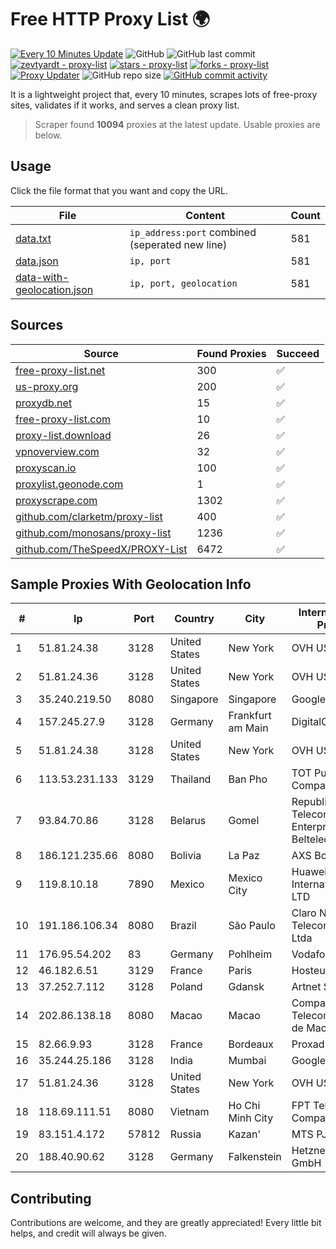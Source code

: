 
# Free HTTP Proxy List 🌍

[![Every 10 Minutes Update](https://github.com/mertguvencli/http-proxy-list/actions/workflows/main.yml/badge.svg?branch=main)](https://github.com/mertguvencli/http-proxy-list/actions/workflows/main.yml)
![GitHub](https://img.shields.io/github/license/mertguvencli/http-proxy-list)
![GitHub last commit](https://img.shields.io/github/last-commit/mertguvencli/http-proxy-list)
[![zevtyardt - proxy-list](https://img.shields.io/static/v1?label=zevtyardt&message=proxy-list&color=blue&logo=github)](https://github.com/zevtyardt/proxy-list "Go to GitHub repo")
[![stars - proxy-list](https://img.shields.io/github/stars/zevtyardt/proxy-list?style=social)](https://github.com/zevtyardt/proxy-list)
[![forks - proxy-list](https://img.shields.io/github/forks/zevtyardt/proxy-list?style=social)](https://github.com/zevtyardt/proxy-list)
[![Proxy Updater](https://github.com/zevtyardt/proxy-list/workflows/Proxy%20Updater/badge.svg)](https://github.com/zevtyardt/proxy-list/actions?query=workflow:"Proxy+Updater")
![GitHub repo size](https://img.shields.io/github/repo-size/zevtyardt/proxy-list)
[![GitHub commit activity](https://img.shields.io/github/commit-activity/m/zevtyardt/proxy-list?logo=commits)](https://github.com/zevtyardt/proxy-list/commits/main)

It is a lightweight project that, every 10 minutes, scrapes lots of free-proxy sites, validates if it works, and serves a clean proxy list.

> Scraper found **10094** proxies at the latest update. Usable proxies are below.

## Usage

Click the file format that you want and copy the URL.

|File|Content|Count|
|----|-------|-----|
|[data.txt](https://raw.githubusercontent.com/mertguvencli/http-proxy-list/main/proxy-list/data.txt)|`ip_address:port` combined (seperated new line)|581|
|[data.json](https://raw.githubusercontent.com/mertguvencli/http-proxy-list/main/proxy-list/data.json)|`ip, port`|581|
|[data-with-geolocation.json](https://raw.githubusercontent.com/mertguvencli/http-proxy-list/main/proxy-list/data-with-geolocation.json)|`ip, port, geolocation`|581|

## Sources

|Source|Found Proxies|Succeed|
|------|-------------|-------|
|[free-proxy-list.net](https://free-proxy-list.net)|300|✅|
|[us-proxy.org](https://www.us-proxy.org)|200|✅|
|[proxydb.net](http://proxydb.net)|15|✅|
|[free-proxy-list.com](https://free-proxy-list.com/?page=&port=&type%5B%5D=http&type%5B%5D=https&up_time=0&search=Search)|10|✅|
|[proxy-list.download](https://www.proxy-list.download/HTTP)|26|✅|
|[vpnoverview.com](https://vpnoverview.com/privacy/anonymous-browsing/free-proxy-servers)|32|✅|
|[proxyscan.io](https://www.proxyscan.io)|100|✅|
|[proxylist.geonode.com](https://proxylist.geonode.com/api/proxy-list?limit=300&page=1&sort_by=lastChecked&sort_type=desc&protocols=http,https)|1|✅|
|[proxyscrape.com](https://api.proxyscrape.com/v2/?request=displayproxies&protocol=http&timeout=10000&country=all&ssl=all&anonymity=all)|1302|✅|
|[github.com/clarketm/proxy-list](https://raw.githubusercontent.com/clarketm/proxy-list/master/proxy-list-raw.txt)|400|✅|
|[github.com/monosans/proxy-list](https://raw.githubusercontent.com/monosans/proxy-list/main/proxies/http.txt)|1236|✅|
|[github.com/TheSpeedX/PROXY-List](https://raw.githubusercontent.com/TheSpeedX/PROXY-List/master/http.txt)|6472|✅|


## Sample Proxies With Geolocation Info

|#|Ip|Port|Country|City|Internet Service Provider|
|-|--|----|-------|----|-------------------------|
|1|51.81.24.38|3128|United States|New York|OVH US LLC|
|2|51.81.24.36|3128|United States|New York|OVH US LLC|
|3|35.240.219.50|8080|Singapore|Singapore|Google LLC|
|4|157.245.27.9|3128|Germany|Frankfurt am Main|DigitalOcean, LLC|
|5|51.81.24.38|3128|United States|New York|OVH US LLC|
|6|113.53.231.133|3129|Thailand|Ban Pho|TOT Public Company Limited|
|7|93.84.70.86|3128|Belarus|Gomel|Republican Unitary Telecommunication Enterprise Beltelecom|
|8|186.121.235.66|8080|Bolivia|La Paz|AXS Bolivia S. A.|
|9|119.8.10.18|7890|Mexico|Mexico City|Huawei International Pte. LTD|
|10|191.186.106.34|8080|Brazil|São Paulo|Claro NXT Telecomunicacoes Ltda|
|11|176.95.54.202|83|Germany|Pohlheim|Vodafone GmbH|
|12|46.182.6.51|3129|France|Paris|Hosteur SAS|
|13|37.252.7.112|3128|Poland|Gdansk|Artnet Sp. z o.o.|
|14|202.86.138.18|8080|Macao|Macao|Companhia de Telecomunicacoes de Macau|
|15|82.66.9.93|3128|France|Bordeaux|Proxad / Free SAS|
|16|35.244.25.186|3128|India|Mumbai|Google LLC|
|17|51.81.24.36|3128|United States|New York|OVH US LLC|
|18|118.69.111.51|8080|Vietnam|Ho Chi Minh City|FPT Telecom Company|
|19|83.151.4.172|57812|Russia|Kazan'|MTS PJSC|
|20|188.40.90.62|3128|Germany|Falkenstein|Hetzner Online GmbH|



## Contributing

Contributions are welcome, and they are greatly appreciated! Every
little bit helps, and credit will always be given.

